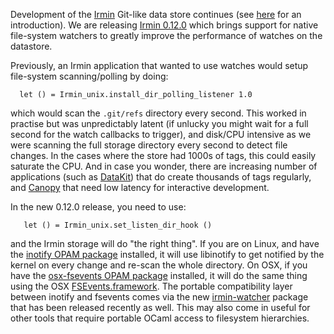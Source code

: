 Development of the [Irmin](https://github.com/mirage/irmin) Git-like data store continues (see [here](/blog/introducing-irmin) for an introduction). We are releasing [Irmin 0.12.0](https://github.com/mirage/irmin/releases/tag/0.12.0) which brings support for native file-system watchers to greatly improve the performance of watches on the datastore.

Previously, an Irmin application that wanted to use watches would setup file-system scanning/polling by doing:

```
  let () = Irmin_unix.install_dir_polling_listener 1.0
```

which would scan the `.git/refs` directory every second. This worked in practise but was unpredictably latent (if unlucky you might wait for a full second for the watch callbacks to trigger), and disk/CPU intensive as we were scanning the full storage directory every second to detect file changes.  In the cases where the store had 1000s of tags, this could easily saturate the CPU. And in case you wonder, there are increasing number of applications (such as [DataKit](https://github.com/docker/datakit)) that do create thousands of tags regularly, and [Canopy](https://github.com/engil/Canopy) that need low latency for interactive development.

In the new 0.12.0 release, you need to use:

```
   let () = Irmin_unix.set_listen_dir_hook ()
```

and the Irmin storage will do "the right thing". If you are on Linux, and have the [inotify OPAM package](https://opam.ocaml.org/packages/inotify/) installed, it will use libinotify to get notified by the kernel on every change and re-scan the whole directory. On OSX, if you have the [osx-fsevents OPAM package](https://opam.ocaml.org/packages/osx-fsevents/) installed, it will do the same thing using the OSX [FSEvents.framework](https://en.wikipedia.org/wiki/FSEvents). The portable compatibility layer between inotify and fsevents comes via the new [irmin-watcher](https://github.com/samoht/irmin-watcher/releases/tag/0.2.0) package that has been released recently as well.  This may also come in useful for other tools that require portable OCaml access to filesystem hierarchies.

